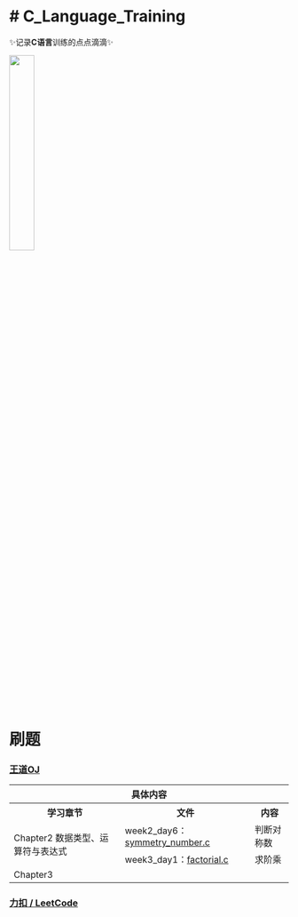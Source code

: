 
# # C_Language_Training

✨记录**C语言**训练的点点滴滴✨

<img src="https://gimg2.baidu.com/image_search/src=http%3A%2F%2Fpic4.zhimg.com%2Fv2-410e3a519103c59934daff1a1f1dcc57_180x120.jpg&refer=http%3A%2F%2Fpic4.zhimg.com&app=2002&size=f9999,10000&q=a80&n=0&g=0n&fmt=auto?sec=1652924850&t=107615f4bd8c4254ad1f8be5a3065ad0#pic_center" width="30%"></img>

# 刷题

### [王道OJ](http://oj.lgwenda.com/)

<table>
    <tr>
    	<th colspan="4">具体内容</th>
    </tr>
    <tr> 
    	<th>学习章节</th>
        <th>文件</th>
        <th>内容</th>
    </tr>
    <tr> 
        <td rowspan="2">Chapter2 数据类型、运算符与表达式
</td>
        <td>week2_day6：<a href="https://github.com/YJSPEAKING/C_Language_Training/blob/main/WangDao_OJ/Chapter2/symmetry_number.c" target="_blank">symmetry_number.c</a></td>
        <td>判断对称数</td>
    </tr>
    <tr> 
    	<td>week3_day1：<a href="https://github.com/YJSPEAKING/C_Language_Training/blob/main/WangDao_OJ/Chapter2/factorial.c" target="_blank">factorial.c</a></td>
        <td>求阶乘</td>
    </tr>
    <td rowspan="2">Chapter3</td>
        <td><a href="        " target="_blank">          </a></td>
        <td>       </td>
    </tr>
</table>


###  [力扣 / LeetCode](https://leetcode-cn.com/problemset/all/)
